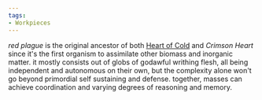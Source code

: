 ```yaml
---
tags:
- Workpieces
---
```


*red plague* is the original ancestor of both [Heart of Cold](..\..\Beings\Heart%20of%20Cold.md) and *Crimson Heart* since it's the first organism to assimilate other biomass and inorganic matter. 
it mostly consists out of globs of godawful writhing flesh, all being independent and autonomous on their own, but the complexity alone won't go beyond primordial self sustaining and defense. 
together, masses can achieve coordination and varying degrees of reasoning and memory.
